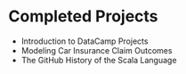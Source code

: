 
# Completed Projects

- Introduction to DataCamp Projects
- Modeling Car Insurance Claim Outcomes
- The GitHub History of the Scala Language



